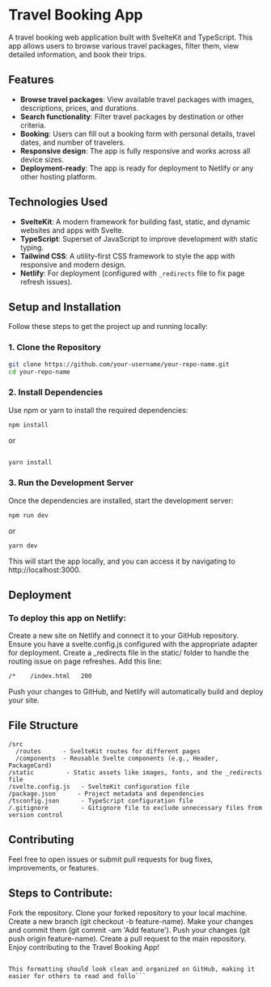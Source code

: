 # Travel Booking App

A travel booking web application built with SvelteKit and TypeScript. This app allows users to browse various travel packages, filter them, view detailed information, and book their trips.

## Features
- **Browse travel packages**: View available travel packages with images, descriptions, prices, and durations.
- **Search functionality**: Filter travel packages by destination or other criteria.
- **Booking**: Users can fill out a booking form with personal details, travel dates, and number of travelers.
- **Responsive design**: The app is fully responsive and works across all device sizes.
- **Deployment-ready**: The app is ready for deployment to Netlify or any other hosting platform.

## Technologies Used
- **SvelteKit**: A modern framework for building fast, static, and dynamic websites and apps with Svelte.
- **TypeScript**: Superset of JavaScript to improve development with static typing.
- **Tailwind CSS**: A utility-first CSS framework to style the app with responsive and modern design.
- **Netlify**: For deployment (configured with `_redirects` file to fix page refresh issues).

## Setup and Installation

Follow these steps to get the project up and running locally:

### 1. Clone the Repository
```bash
git clone https://github.com/your-username/your-repo-name.git
cd your-repo-name
```
### 2. Install Dependencies
Use npm or yarn to install the required dependencies:

```bash
npm install
```
or

```bash

yarn install
```
### 3. Run the Development Server
Once the dependencies are installed, start the development server:

```bash
npm run dev
```
or
```bash
yarn dev
```
This will start the app locally, and you can access it by navigating to http://localhost:3000.

## Deployment
### To deploy this app on Netlify:
Create a new site on Netlify and connect it to your GitHub repository.
Ensure you have a svelte.config.js configured with the appropriate adapter for deployment.
Create a _redirects file in the static/ folder to handle the routing issue on page refreshes. Add this line:
```bash
/*    /index.html   200
```
Push your changes to GitHub, and Netlify will automatically build and deploy your site.

## File Structure
```pgsql
/src
  /routes      - SvelteKit routes for different pages
  /components  - Reusable Svelte components (e.g., Header, PackageCard)
/static         - Static assets like images, fonts, and the _redirects file
/svelte.config.js   - SvelteKit configuration file
/package.json      - Project metadata and dependencies
/tsconfig.json      - TypeScript configuration file
/.gitignore         - Gitignore file to exclude unnecessary files from version control
```
## Contributing

Feel free to open issues or submit pull requests for bug fixes, improvements, or features.

## Steps to Contribute:
Fork the repository.
Clone your forked repository to your local machine.
Create a new branch (git checkout -b feature-name).
Make your changes and commit them (git commit -am 'Add feature').
Push your changes (git push origin feature-name).
Create a pull request to the main repository.
Enjoy contributing to the Travel Booking App!

```pgsql

This formatting should look clean and organized on GitHub, making it easier for others to read and follo```
